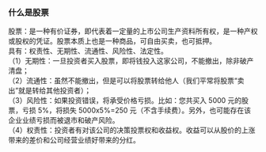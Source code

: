 
### 什么是股票
股票：是一种有价证券，即代表着一定量的上市公司生产资料所有权，是一种产权或股权的凭证。股票本质上也是一种商品，可自由买卖，也可抵押。  
具有：权责性、无期性、流通性、风险性、法定性。  
（1）无期性：一旦投资者买入股票，即将钱投入这家公司，不能撤出，除非破产清盘；  
（2）流通性：虽然不能撤出，但是可以将股票转给他人（我们平常将股票“卖出”就是转给其他投资者）；  
（3）风险性：如果投资错误，将承受价格亏损。比如：您共买入 5000 元的股票，亏损 5%，将损失 5000x5%=250 元（不含手续费）。另外，也可能存在该企业业绩亏损而被退市和破产风险。  
（4）权责性：投资者有对该公司的决策投票权和收益权。收益可以从股价的上涨带来的差价和公司经营业绩好带来的分红。  

